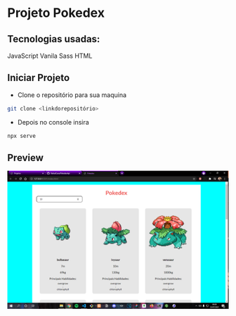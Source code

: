 # Projeto Pokedex

## Tecnologias usadas:
JavaScript Vanila
Sass
HTML

## Iniciar Projeto
- Clone o repositório para sua maquina 
```bash
git clone <linkdorepositório>
```
- Depois no console insira
```bash
npx serve
```

## Preview

![image](/assets/pokedex-img.png)
